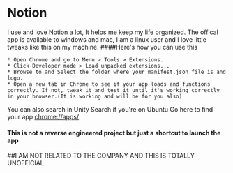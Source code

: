 # Notion
I use and love Notion a lot, It helps me keep my life organized.
The offical app is available to windows and mac, I am a linux user and I love little tweaks like this on my machine.
####Here's how you can use this 
```
* Open Chrome and go to Menu > Tools > Extensions.
* Click Developer mode > Load unpacked extensions...
* Browse to and Select the folder where your manifest.json file is and logo.
* Open a new tab in Chrome to see if your app loads and functions correctly. If not, tweak it and test it until it's working correctly in your browser.(It is working and will be for you also)

```
 You can also search in Unity Search if you're on Ubuntu
 Go here to find your app [chrome://apps/](chrome://apps/)



#### This is not a reverse engineered project but just a shortcut to launch the app 
##I AM NOT RELATED TO THE COMPANY AND THIS IS TOTALLY UNOFFICIAL 
